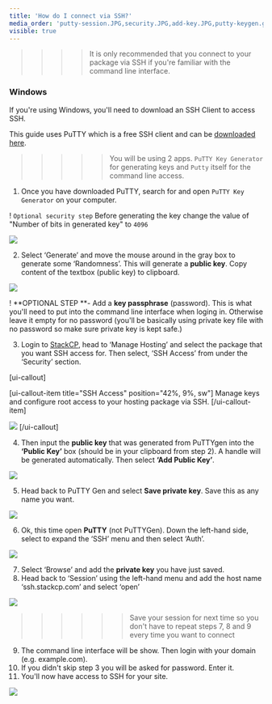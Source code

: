 ```yaml
---
title: 'How do I connect via SSH?'
media_order: 'putty-session.JPG,security.JPG,add-key.JPG,putty-keygen.gif,putty-save-private-key.JPG,putty-auth.JPG,putty-generated-key.JPG,putty-connected.JPG'
visible: true
---
```


>>>> It is only recommended that you connect to your package via SSH if you're familiar with the command line interface.

### Windows

If you're using Windows, you'll need to download an SSH Client to access SSH.

This guide uses PuTTY which is a free SSH client and can be [downloaded here](https://www.chiark.greenend.org.uk/~sgtatham/putty/latest.html).

>>>>> You will be using 2 apps. `PuTTY Key Generator` for generating keys and `Putty` itself for the command line access.

1. Once you have downloaded PuTTY, search for and open `PuTTY Key Generator` on your computer.

! `Optional security step` Before generating the key change the value of "Number of bits in generated key" to `4096`

![](putty-keygen.gif)

2. Select ‘Generate’ and move the mouse around in the gray box to generate some ‘Randomness’. This will generate a **public key**. Copy content of the textbox (public key) to clipboard.

![](putty-generated-key.JPG)

! **OPTIONAL STEP **- Add a **key passphrase** (password). This is what you'll need to put into the command line interface when loging in. Otherwise leave it empty for no password (you'll be basically using private key file with no password so make sure private key is kept safe.)

3. Login to [StackCP](https://stackcp.com), head to ‘Manage Hosting’ and select the package that you want SSH access for. Then select, ‘SSH Access’ from under the ‘Security’ section.

[ui-callout]

[ui-callout-item title="SSH Access" position="42%, 9%, sw"]
Manage keys and configure root access to your hosting package via SSH.
[/ui-callout-item]

![](security.JPG)
[/ui-callout]

4. Then input the **public key**  that was generated from PuTTYgen into the **‘Public Key’** box (should be in your clipboard from step 2). A handle will be generated automatically. Then select **‘Add Public Key’**.

![](add-key.JPG)

5. Head back to PuTTY Gen and select **Save private key**. Save this as any name you want.

![](putty-save-private-key.JPG)

6. Ok, this time open **PuTTY** (not PuTTYGen). Down the left-hand side, select to expand the ‘SSH’ menu and then select ‘Auth’.

![](putty-auth.JPG)

7. Select ‘Browse’ and add the **private key** you have just saved.
8. Head back to ‘Session’ using the left-hand menu and add the host name ‘ssh.stackcp.com’ and select ‘open’

![](putty-session.JPG)

>>>>>> Save your session for next time so you don't have to repeat steps 7, 8 and 9 every time you want to connect

9. The command line interface will be show. Then login with your domain (e.g. example.com).
10. If you didn't skip step 3 you will be asked for password. Enter it.
11. You'll now have access to SSH for your site.

![](putty-connected.JPG)
